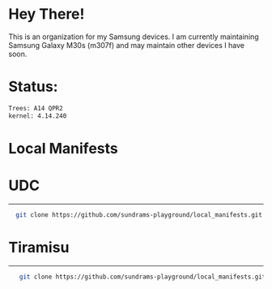 Hey There!
===========
This is an organization for my Samsung devices. I am currently maintaining Samsung Galaxy M30s (m307f) and may maintain other devices I have soon.

Status:
===========
```bash
Trees: A14 QPR2
kernel: 4.14.240 
```
Local Manifests
===========

# UDC # 
----------------
```bash
  git clone https://github.com/sundrams-playground/local_manifests.git -b udc .repo/local_manifests
```

# Tiramisu #
----------------
```bash
   git clone https://github.com/sundrams-playground/local_manifests.git -b tiramisu .repo/local_manifests
```

